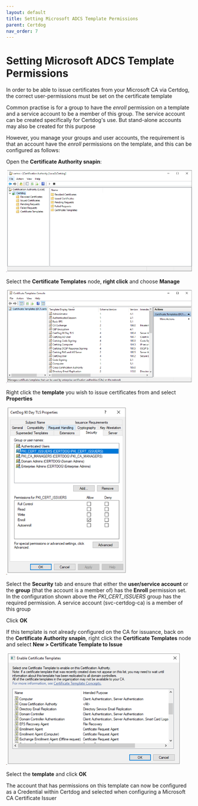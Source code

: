 ```yaml
---
layout: default
title: Setting Microsoft ADCS Template Permissions
parent: Certdog
nav_order: 7
---
```


# Setting Microsoft ADCS Template Permissions



In order to be able to issue certificates from your Microsoft CA via Certdog, the correct user-permissions must be set on the certificate template  

Common practise is for a group to have the *enroll* permission on a template and a service account to be a member of this group. The service account can be created specifically for Certdog's use. But stand-alone accounts may also be created for this purpose   

However, you manage your groups and user accounts, the requirement is that an account have the *enroll* permissions on the template, and this can be configured as follows:  

Open the **Certificate Authority snapin**:

<img src=".\images\ca-snapin.png" alt="image-20210620101115322" style="zoom: 80%;" />

Select the **Certificate Templates** node, **right click** and choose **Manage**

<img src=".\images\manage-templates.png" alt="image-20210620103520718" style="zoom: 80%;" />

Right click the **template** you wish to issue certificates from and select **Properties**

<img src=".\images\ca-template1.png" alt="image-20210620103822626" style="zoom: 80%;" />

Select the **Security** tab and ensure that either the **user/service account** or the **group** (that the account is a member of) has the **Enroll** permission set. In the configuration shown above the *PKI_CERT_ISSUERS* group has the required permission. A service account (svc-certdog-ca) is a member of this group    

Click **OK**  

If this template is not already configured on the CA for issuance, back on the **Certificate Authority snapin**, right click the **Certificate Templates** node and select **New > Certificate Template to Issue**  

<img src=".\images\template-to-issue.png" alt="image-20210620104317315" style="zoom:80%;" />

Select the **template** and click **OK**  

The account that has permissions on this template can now be configured as a Credential within Certdog and selected when configuring a Microsoft CA Certificate Issuer 
